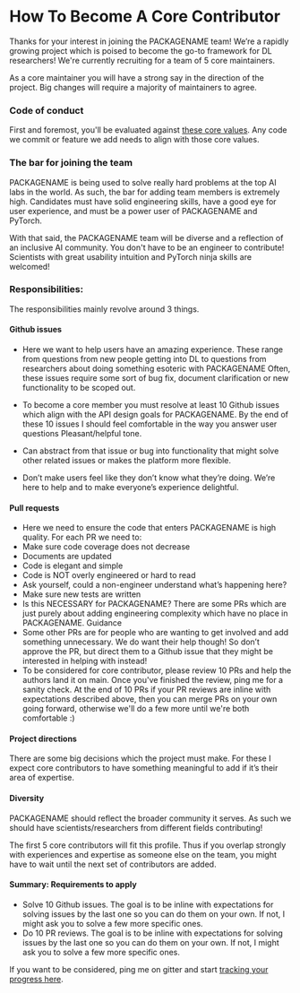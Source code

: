 # How To Become A Core Contributor

Thanks for your interest in joining the PACKAGENAME team! We’re a rapidly growing project which is poised to become the go-to framework for DL researchers!
We're currently recruiting for a team of 5 core maintainers.

As a core maintainer you will have a strong say in the direction of the project. Big changes will require a majority of maintainers to agree.

### Code of conduct

First and foremost, you'll be evaluated against [these core values](https://github.com/GITHUB_NAME/REPONAME/blob/main/.github/CONTRIBUTING.md). Any code we commit or feature we add needs to align with those core values.

### The bar for joining the team

PACKAGENAME is being used to solve really hard problems at the top AI labs in the world. As such, the bar for adding team members is extremely high. Candidates must have solid engineering skills, have a good eye for user experience, and must be a power user of PACKAGENAME and PyTorch.

With that said, the PACKAGENAME team will be diverse and a reflection of an inclusive AI community. You don't have to be an engineer to contribute! Scientists with great usability intuition and PyTorch ninja skills are welcomed!

### Responsibilities:

The responsibilities mainly revolve around 3 things.

#### Github issues

- Here we want to help users have an amazing experience. These range from questions from new people getting into DL to questions from researchers about doing something esoteric with PACKAGENAME
Often, these issues require some sort of bug fix, document clarification or new functionality to be scoped out.

- To become a core member you must resolve at least 10 Github issues which align with the API design goals for PACKAGENAME. By the end of these 10 issues I should feel comfortable in the way you answer user questions
Pleasant/helpful tone.

- Can abstract from that issue or bug into functionality that might solve other related issues or makes the platform more flexible.

- Don’t make users feel like they don’t know what they’re doing. We’re here to help and to make everyone’s experience delightful.

#### Pull requests

- Here we need to ensure the code that enters PACKAGENAME is high quality. For each PR we need to:
- Make sure code coverage does not decrease
- Documents are updated
- Code is elegant and simple
- Code is NOT overly engineered or hard to read
- Ask yourself, could a non-engineer understand what’s happening here?
- Make sure new tests are written
- Is this NECESSARY for PACKAGENAME? There are some PRs which are just purely about adding engineering complexity which have no place in PACKAGENAME.
Guidance
- Some other PRs are for people who are wanting to get involved and add something unnecessary. We do want their help though! So don’t approve the PR, but direct them to a Github issue that they might be interested in helping with instead!
- To be considered for core contributor, please review 10 PRs and help the authors land it on main. Once you've finished the review, ping me
for a sanity check. At the end of 10 PRs if your PR reviews are inline with expectations described above, then you can merge PRs on your own going forward,
otherwise we'll do a few more until we're both comfortable :)

#### Project directions

There are some big decisions which the project must make. For these I expect core contributors to have something meaningful to add if it’s their area of expertise.

#### Diversity

PACKAGENAME should reflect the broader community it serves. As such we should have scientists/researchers from
different fields contributing!

The first 5 core contributors will fit this profile. Thus if you overlap strongly with experiences and expertise as someone else on the team, you might have to wait until the next set of contributors are added.

#### Summary: Requirements to apply

- Solve 10 Github issues. The goal is to be inline with expectations for solving issues by the last one so you can do them on your own. If not, I might ask you to solve a few more specific ones.
- Do 10 PR reviews. The goal is to be inline with expectations for solving issues by the last one so you can do them on your own. If not, I might ask you to solve a few more specific ones.

If you want to be considered, ping me on gitter and start [tracking your progress here](https://docs.google.com/spreadsheets/d/15D58gp8DvI0Z6qbbYVRuaWioiwzafcP58-UlbuO_CMU/edit?usp=sharing).
